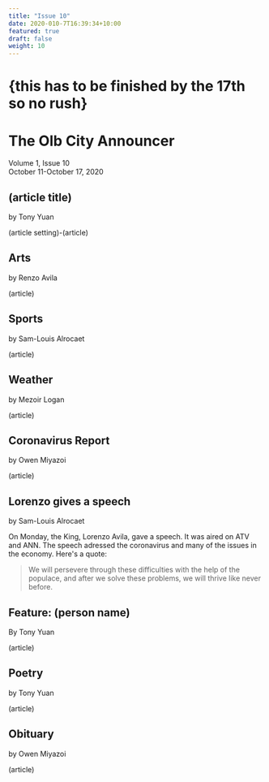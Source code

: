 ```yaml
---
title: "Issue 10"
date: 2020-010-7T16:39:34+10:00
featured: true
draft: false
weight: 10
---
```



# {this has to be finished by the 17th so no rush}


# The Olb City Announcer
Volume 1, Issue 10  
October 11-October 17, 2020

## (article title)
by Tony Yuan

(article setting)-(article)

## Arts
by Renzo Avila

(article)

## Sports
by Sam-Louis Alrocaet

(article)

## Weather
by Mezoir Logan

(article)

## Coronavirus Report
by Owen Miyazoi

(article)

## Lorenzo gives a speech
by Sam-Louis Alrocaet

On Monday, the King, Lorenzo Avila, gave a speech. It was aired on ATV and ANN. The speech adressed the coronavirus and many of the issues in the economy. Here's a quote:

> We will persevere through these difficulties
> with the help of the populace, and after we
> solve these problems, we will thrive like never
> before.

## Feature: (person name)
By Tony Yuan

(article)

## Poetry
by Tony Yuan

(article)

## Obituary
by Owen Miyazoi

(article)

